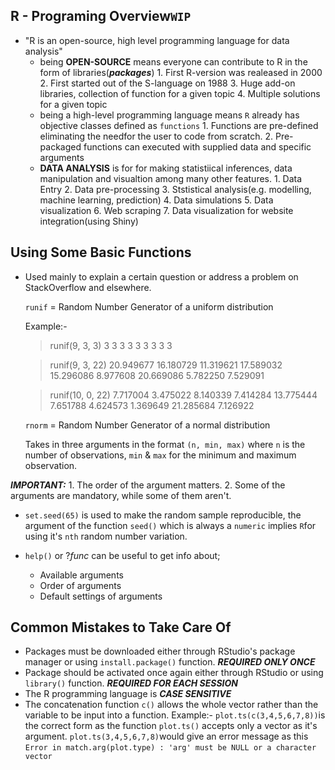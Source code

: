 R - Programing Overview`WIP`
---
- "R is an open-source, high level programming language for data analysis"
	- being **OPEN-SOURCE** means everyone can contribute to R in the form of libraries(**_packages_**)
			1. First R-version was realeased in 2000
			2. First started out of the S-language on 1988
			3. Huge add-on libraries, collection of function for a given topic
			4. Multiple solutions for a given topic
	- being a high-level programming language means `R` already has objective classes defined as `functions`
			1. Functions are pre-defined eliminating the needfor the user to code from scratch.
			2. Pre-packaged functions can executed with supplied data and specific arguments
	- **DATA ANALYSIS** is for for making statistiical inferences, data manipulation and visualtion among many other features.
            1. Data Entry
            2. Data pre-processing
            3. Ststistical analysis(e.g. modelling, machine learning, prediction)
            4. Data simulations
            5. Data visualization
            6. Web scraping
            7. Data visualization for website integration(using Shiny)

Using Some Basic Functions
---
- Used mainly to explain a certain question or address a problem on StackOverflow and elsewhere.
	
    `runif` = Random Number Generator of a uniform distribution

	Example:-

	> runif(9, 3, 3)
 3 3 3 3 3 3 3 3 3

	> runif(9, 3, 22)
 20.949677 16.180729 11.319621 17.589032 15.296086  8.977608 20.669086  5.782250  7.529091

	> runif(10, 0, 22)
  7.717004  3.475022  8.140339  7.414284 13.775444  7.651788  4.624573  1.369649 21.285684  7.126922

    `rnorm` = Random Number Generator of a normal distribution

	Takes in three arguments in the format `(n, min, max)` where `n` is the number of observations, `min` & `max` for the minimum and maximum observation.

**_IMPORTANT:_**
		1. The order of the argument matters.
        2. Some of the arguments are mandatory, while some of them aren't.

- `set.seed(65)` is used to make the random sample reproducible, the argument of the function `seed()` which is always a `numeric` implies `R`for using it's `nth` random number variation.

- `help()` or ?_func_ can be useful to get info about;
	- Available arguments
	- Order of arguments
	- Default settings of arguments

Common Mistakes to Take Care Of
----
- Packages must be downloaded either through RStudio's package manager or using `install.package()` function. _**REQUIRED ONLY ONCE**_
- Package should be activated once again either through RStudio or using `library()` function. _**REQUIRED FOR EACH SESSION**_
-  The R programming language is _**CASE SENSITIVE**_
-  The concatenation function `c()` allows the whole vector rather than the variable to be input into a function.
	Example:-
    `plot.ts(c(3,4,5,6,7,8))`is the correct form as the function `plot.ts()` accepts 	only a vector as it's argument.
    `plot.ts(3,4,5,6,7,8)`would give an error message as this `Error in match.arg(plot.type) : 'arg' must be NULL or a character vector`
